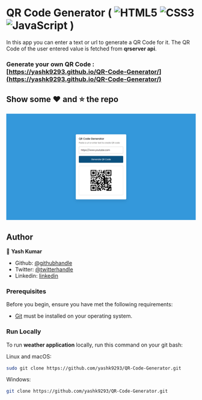 # QR Code Generator ( <img alt="HTML5" src="https://img.shields.io/badge/-HTML5-E44D26?style=flat&logo=html5&logoColor=white"/>  <img alt="CSS3" src="https://img.shields.io/badge/-CSS3-2965f1?style=flat&logo=css3&logoColor=white"/>  <img alt="JavaScript" src="https://img.shields.io/badge/-JavaScript-F0DB4F?style=flat&logo=javascript&logoColor=white"/> )
In this app you can enter a text or url to generate a QR Code for it. The QR Code of the user entered value is fetched from **qrserver api**.


### Generate your own QR Code : [https://yashk9293.github.io/QR-Code-Generator/](https://yashk9293.github.io/QR-Code-Generator/)


## Show some :heart: and :star: the repo
<p>
  <img src="https://github.com/yashk9293/QR-Code-Generator/blob/main/screenshot.png" />
</p>

## Author

👤 **Yash Kumar**

- Github: [@githubhandle](https://github.com/yashk9293)
- Twitter: [@twitterhandle](https://twitter.com/Yashk_9293)
- Linkedin: [linkedin](https://www.linkedin.com/in/yashk9293/)

### Prerequisites

Before you begin, ensure you have met the following requirements:

* [Git](https://git-scm.com/downloads "Download Git") must be installed on your operating system.

### Run Locally

To run **weather application** locally, run this command on your git bash:

Linux and macOS:

```bash
sudo git clone https://github.com/yashk9293/QR-Code-Generator.git
```

Windows:

```bash
git clone https://github.com/yashk9293/QR-Code-Generator.git
```
